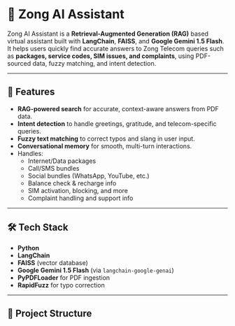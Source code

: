 # 📱 Zong AI Assistant

Zong AI Assistant is a **Retrieval-Augmented Generation (RAG)** based virtual assistant built with **LangChain**, **FAISS**, and **Google Gemini 1.5 Flash**.  
It helps users quickly find accurate answers to Zong Telecom queries such as **packages, service codes, SIM issues, and complaints**, using PDF-sourced data, fuzzy matching, and intent detection.

---

## 🚀 Features
- **RAG-powered search** for accurate, context-aware answers from PDF data.
- **Intent detection** to handle greetings, gratitude, and telecom-specific queries.
- **Fuzzy text matching** to correct typos and slang in user input.
- **Conversational memory** for smooth, multi-turn interactions.
- Handles:
  - Internet/Data packages
  - Call/SMS bundles
  - Social bundles (WhatsApp, YouTube, etc.)
  - Balance check & recharge info
  - SIM activation, blocking, and more
  - Complaint handling and support info

---

## 🛠️ Tech Stack
- **Python**
- **LangChain**
- **FAISS** (vector database)
- **Google Gemini 1.5 Flash** (via `langchain-google-genai`)
- **PyPDFLoader** for PDF ingestion
- **RapidFuzz** for typo correction

---

## 📂 Project Structure
